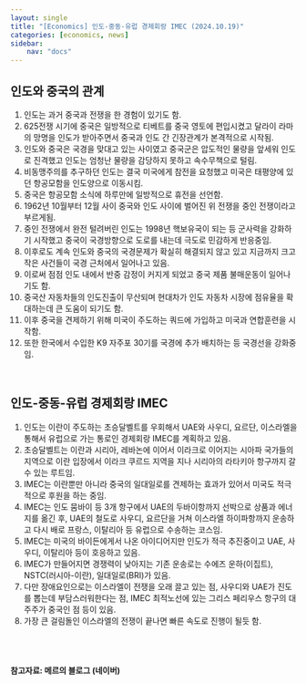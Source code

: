 ```yaml
---
layout: single
title: "[Economics] 인도-중동-유럽 경제회랑 IMEC (2024.10.19)"
categories: [economics, news]
sidebar:
    nav: "docs"
---
```


## 인도와 중국의 관계
1. 인도는 과거 중국과 전쟁을 한 경험이 있기도 함.
1. 625전쟁 시기에 중국은 일방적으로 티베트를 중국 영토에 편입시켰고 달라이 라마의 망명을 인도가 받아주면서 중국과 인도 간 긴장관계가 본격적으로 시작됨.
1. 인도와 중국은 국경을 맞대고 있는 사이였고 중국군은 압도적인 물량을 앞세워 인도로 진격했고 인도는 엄청난 물량을 감당하지 못하고 속수무책으로 털림.
1. 비동맹주의를 추구하던 인도는 결국 미국에게 참전을 요청했고 미국은 태평양에 있던 항공모함을 인도양으로 이동시킴.
1. 중국은 항공모함 소식에 하루만에 일방적으로 휴전을 선언함.
1. 1962년 10월부터 12월 사이 중국와 인도 사이에 벌어진 위 전쟁을 중인 전쟁이라고 부르게됨.
1. 중인 전쟁에서 완전 털려버린 인도는 1998년 핵보유국이 되는 등 군사력을 강화하기 시작했고 중국이 국경방향으로 도로를 내는데 극도로 민감하게 반응중임.
1. 이후로도 계속 인도와 중국의 국경문제가 확실히 해결되지 않고 있고 지금까지 크고 작은 사건들이 국경 근처에서 일어나고 있음.
1. 이로써 점점 인도 내에서 반중 감정이 커지게 되었고 중국 제품 불매운동이 일어나기도 함.
1. 중국산 자동차들의 인도진출이 무산되며 현대차가 인도 자동차 시장에 점유율을 확대하는데 큰 도움이 되기도 함.
1. 이후 중국을 견제하기 위해 미국이 주도하는 쿼드에 가입하고 미국과 연합훈련을 시작함.
1. 또한 한국에서 수입한 K9 자주포 30기를 국경에 추가 배치하는 등 국경선을 강화중임.

<br/>

## 인도-중동-유럽 경제회랑 IMEC
1. 인도는 이란이 주도하는 초승달벨트를 우회해서 UAE와 사우디, 요르단, 이스라엘을 통해서 유럽으로 가는 통로인 경제회랑 IMEC를 계획하고 있음.
1. 초승달벨트는 이란과 시리아, 레바논에 이어서 이라크로 이어지는 시아파 국가들의 지역으로 이란 입장에서 이라크 쿠르드 지역을 지나 시리아의 라타키아 항구까지 갈 수 있는 루트임.
1. IMEC는 이란뿐만 아니라 중국의 일대일로를 견제하는 효과가 있어서 미국도 적극적으로 후원을 하는 중임.
1. IMEC는 인도 뭄바이 등 3개 항구에서 UAE의 두바이항까지 선박으로 상품과 에너지를 옮긴 후, UAE의 철도로 사우디, 요르단을 거쳐 이스라엘 하이파항까지 운송하고 다시 배로 프랑스, 이탈리아 등 유럽으로 수송하는 코스임.
1. IMEC는 미국의 바이든에게서 나온 아이디어지만 인도가 적극 추진중이고 UAE, 사우디, 이탈리아 등이 호응하고 있음.
1. IMEC가 만들어지면 경쟁력이 낮아지는 기존 운송로는 수에즈 운하(이집트), NSTC(러시아-이란), 일대일로(BRI)가 있음.
1. 다만 장애요인으로는 이스라엘이 전쟁을 오래 끌고 있는 점, 사우디와 UAE가 진도를 뽑는데 부담스러워한다는 점, IMEC 최적노선에 있는 그리스 페리우스 항구의 대주주가 중국인 점 등이 있음.
1. 가장 큰 걸림돌인 이스라엘의 전쟁이 끝나면 빠른 속도로 진행이 될듯 함.


<br/>
<br/>

#### 참고자료: 메르의 블로그 (네이버) 